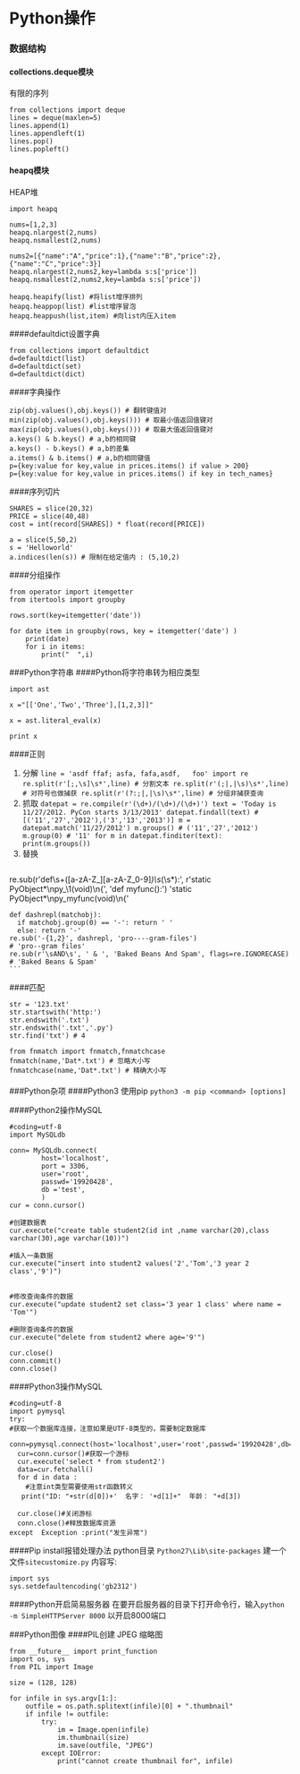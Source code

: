 Python操作
===

### 数据结构

#### collections.deque模块
有限的序列
```
from collections import deque
lines = deque(maxlen=5)
lines.append(1)
lines.appendleft(1)
lines.pop()
lines.popleft()
```

#### heapq模块
HEAP堆
```
import heapq

nums=[1,2,3]
heapq.nlargest(2,nums)
heapq.nsmallest(2,nums)

nums2=[{"name":"A","price":1},{"name":"B","price":2},{"name":"C","price":3}]
heapq.nlargest(2,nums2,key=lambda s:s['price'])
heapq.nsmallest(2,nums2,key=lambda s:s['price'])

heapq.heapify(list) #将list增序排列
heapq.heappop(list) #list增序冒泡
heapq.heappush(list,item) #向list内压入item
```
####defaultdict设置字典
```
from collections import defaultdict
d=defaultdict(list)
d=defaultdict(set)
d=defaultdict(dict)
```
####字典操作
```
zip(obj.values(),obj.keys()) # 翻转键值对
min(zip(obj.values(),obj.keys())) # 取最小值返回值键对
max(zip(obj.values(),obj.keys())) # 取最大值返回值键对
a.keys() & b.keys() # a,b的相同键
a.keys() - b.keys() # a,b的差集
a.items() & b.items() # a,b的相同键值
p={key:value for key,value in prices.items() if value > 200}
p={key:value for key,value in prices.items() if key in tech_names}
```
####序列切片
```
SHARES = slice(20,32)
PRICE = slice(40,48)
cost = int(record[SHARES]) * float(record[PRICE])

a = slice(5,50,2)
s = 'Helloworld'
a.indices(len(s)) # 限制在给定值内 : (5,10,2)
```

####分组操作
```
from operator import itemgetter
from itertools import groupby

rows.sort(key=itemgetter('date'))

for date item in groupby(rows, key = itemgetter('date') )
	print(date)
	for i in items:
		print("  ",i)
```
###Python字符串
####Python将字符串转为相应类型

	import ast

	x ="[['One','Two','Three'],[1,2,3]]"

	x = ast.literal_eval(x)

	print x

####正则

1. 分解
		```
		line = 'asdf ffaf; asfa, fafa,asdf,   foo'
		import re
		re.split(r'[;,\s]\s*',line) # 分割文本
		re.split(r'(;|,|\s)\s*',line) # 对符号也做捕获
		re.split(r'(?:;|,|\s)\s*',line) # 分组非捕获查询
		```
1. 抓取
		```
		datepat = re.compile(r'(\d+)/(\d+)/(\d+)')
		text = 'Today is 11/27/2012. PyCon starts 3/13/2013'
		datepat.findall(text) # [('11','27','2012'),('3','13','2013')]
		m = datepat.match('11/27/2012')
		m.groups() # ('11','27','2012')
		m.group(0) # '11'
		for m in datepat.finditer(text):
				print(m.groups())
		```
1. 替换
	```
re.sub(r'def\s+([a-zA-Z_][a-zA-Z_0-9]*)\s*\(\s*\):',
        r'static PyObject*\npy_\1(void)\n{',
        'def myfunc():')
'static PyObject*\npy_myfunc(void)\n{'

	def dashrepl(matchobj):
	  if matchobj.group(0) == '-': return ' '
	  else: return '-'
	re.sub('-{1,2}', dashrepl, 'pro----gram-files')
	# 'pro--gram files'
	re.sub(r'\sAND\s', ' & ', 'Baked Beans And Spam', flags=re.IGNORECASE)
	# 'Baked Beans & Spam'
	```

####匹配
```
str = '123.txt'
str.startswith('http:')
str.endswith('.txt')
str.endswith('.txt','.py')
str.find('txt') # 4

from fnmatch import fnmatch,fnmatchcase
fnmatch(name,'Dat*.txt') # 忽略大小写
fnmatchcase(name,'Dat*.txt') # 精确大小写
```

####

###Python杂项
####Python3 使用pip
`python3 -m pip <command> [options]`

####Python2操作MySQL

	#coding=utf-8
	import MySQLdb

	conn= MySQLdb.connect(
	        host='localhost',
	        port = 3306,
	        user='root',
	        passwd='19920428',
	        db ='test',
	        )
	cur = conn.cursor()

	#创建数据表
	cur.execute("create table student2(id int ,name varchar(20),class varchar(30),age varchar(10))")

	#插入一条数据
	cur.execute("insert into student2 values('2','Tom','3 year 2 class','9')")


	#修改查询条件的数据
	cur.execute("update student2 set class='3 year 1 class' where name = 'Tom'")

	#删除查询条件的数据
	cur.execute("delete from student2 where age='9'")

	cur.close()
	conn.commit()
	conn.close()

####Python3操作MySQL

	#coding=utf-8
	import pymysql
	try:
	#获取一个数据库连接，注意如果是UTF-8类型的，需要制定数据库
	  conn=pymysql.connect(host='localhost',user='root',passwd='19920428',db='test',port=3306)
	  cur=conn.cursor()#获取一个游标
	  cur.execute('select * from student2')
	  data=cur.fetchall()
	  for d in data :
	    #注意int类型需要使用str函数转义
	   print("ID: "+str(d[0])+'  名字： '+d[1]+"  年龄： "+d[3])

	  cur.close()#关闭游标
	  conn.close()#释放数据库资源
	except  Exception :print("发生异常")

####Pip install报错处理办法
python目录 `Python27\Lib\site-packages` 建一个文件`sitecustomize.py`
内容写:

	import sys
	sys.setdefaultencoding('gb2312')

####Python开启简易服务器
在要开启服务器的目录下打开命令行，输入`python -m SimpleHTTPServer 8000` 以开启8000端口

###Python图像
####PIL创建 JPEG 缩略图
```
from __future__ import print_function
import os, sys
from PIL import Image

size = (128, 128)

for infile in sys.argv[1:]:
    outfile = os.path.splitext(infile)[0] + ".thumbnail"
    if infile != outfile:
        try:
            im = Image.open(infile)
            im.thumbnail(size)
            im.save(outfile, "JPEG")
        except IOError:
            print("cannot create thumbnail for", infile)
```
